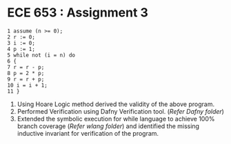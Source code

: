 # ECE 653 : Assignment 3
```
1 assume (n >= 0);
2 r := 0;
3 i := 0;
4 p := 1;
5 while not (i = n) do
6 {
7 r = r - p;
8 p = 2 * p;
9 r = r + p;
10 i = i + 1;
11 }  
```

1. Using Hoare Logic method derived the validity of the above program.
2. Performed Verification using Dafny Verification tool. (_Refer Dafny folder_)
3. Extended the symbolic execution for while language to achieve 100% branch coverage (_Refer wlang folder_) and identified the missing inductive invariant for verification of the program.